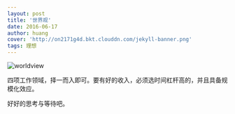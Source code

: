 ```yaml
---
layout: post
title: '世界观'
date: 2016-06-17
author: huang
cover: 'http://on2171g4d.bkt.clouddn.com/jekyll-banner.png'
tags: 理想
---
```


![worldview](http://i.imgur.com/AlF0N6k.png)

四项工作领域，择一而入即可。要有好的收入，必须选时间杠杆高的，并且具备规模化效应。

好好的思考与等待吧。

